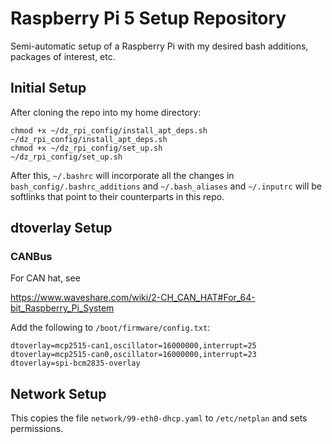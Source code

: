 # Raspberry Pi 5 Setup Repository

Semi-automatic setup of a Raspberry Pi with my desired bash additions, packages of interest, etc.

## Initial Setup

After cloning the repo into my home directory:

```
chmod +x ~/dz_rpi_config/install_apt_deps.sh
~/dz_rpi_config/install_apt_deps.sh
chmod +x ~/dz_rpi_config/set_up.sh
~/dz_rpi_config/set_up.sh
```

After this, `~/.bashrc` will incorporate all the changes in `bash_config/.bashrc_additions` and `~/.bash_aliases` and `~/.inputrc` will be softlinks that point to their counterparts in this repo.

## dtoverlay Setup 

### CANBus

For CAN hat, see

https://www.waveshare.com/wiki/2-CH_CAN_HAT#For_64-bit_Raspberry_Pi_System

Add the following to `/boot/firmware/config.txt`:

```
dtoverlay=mcp2515-can1,oscillator=16000000,interrupt=25
dtoverlay=mcp2515-can0,oscillator=16000000,interrupt=23
dtoverlay=spi-bcm2835-overlay
```

## Network Setup

This copies the file `network/99-eth0-dhcp.yaml` to `/etc/netplan` and sets permissions.

